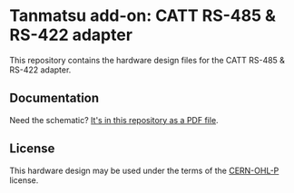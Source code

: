 # Tanmatsu add-on: CATT RS-485 & RS-422 adapter

This repository contains the hardware design files for the CATT RS-485 & RS-422 adapter.

## Documentation

Need the schematic? [It's in this repository as a PDF file](schematic.pdf).

## License

This hardware design may be used under the terms of the [CERN-OHL-P](LICENSE) license.
